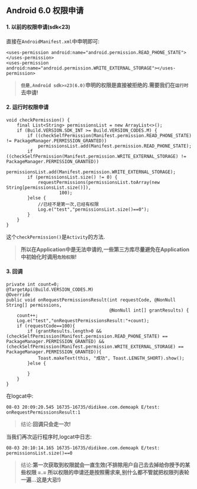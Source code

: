 ## Android 6.0 权限申请 ##

#### 1. 以前的权限申请(sdk<23) ####

直接在`AndroidManifest.xml`中申明即可:

	<uses-permission android:name="android.permission.READ_PHONE_STATE"></uses-permission>
    <uses-permission android:name="android.permission.WRITE_EXTERNAL_STORAGE"></uses-permission>

> **`但是,Android sdk>=23(6.0)`申明的权限是直接被拒绝的.需要我们在`运行时`去申请!**

#### 2. 运行时权限申请 ####

	void checkPermission() {
        final List<String> permissionsList = new ArrayList<>();
        if (Build.VERSION.SDK_INT >= Build.VERSION_CODES.M) {
            if ((checkSelfPermission(Manifest.permission.READ_PHONE_STATE) != PackageManager.PERMISSION_GRANTED))
                permissionsList.add(Manifest.permission.READ_PHONE_STATE);
            if ((checkSelfPermission(Manifest.permission.WRITE_EXTERNAL_STORAGE) != PackageManager.PERMISSION_GRANTED))
                permissionsList.add(Manifest.permission.WRITE_EXTERNAL_STORAGE);
            if (permissionsList.size() != 0) {
                requestPermissions(permissionsList.toArray(new String[permissionsList.size()]),
                        100);
            }else {
                //已经不是第一次,已经有权限
                Log.e("test","permissionsList.size()==0");
            }
        }
    }

这个`checkPermission()`是`Activity`的方法.

> **所以在Application中是无法申请的,一些第三方库尽量避免在Application中初始化时调用`危险权限`!**

#### 3. 回调 ####

	private int count=0;
    @TargetApi(Build.VERSION_CODES.M)
    @Override
    public void onRequestPermissionsResult(int requestCode, @NonNull String[] permissions,
                                           @NonNull int[] grantResults) {
        count++;
        Log.e("test","onRequestPermissionsResult:"+count);
        if (requestCode==100){
            if (grantResults.length>0 && (checkSelfPermission(Manifest.permission.READ_PHONE_STATE) == PackageManager.PERMISSION_GRANTED) && (checkSelfPermission(Manifest.permission.WRITE_EXTERNAL_STORAGE) == PackageManager.PERMISSION_GRANTED)){
                Toast.makeText(this, "成功", Toast.LENGTH_SHORT).show();
            }else {

            }
        }
    }

在logcat中:


	08-03 20:09:20.545 16735-16735/didikee.com.demoapk E/test: onRequestPermissionsResult:1

> 结论:**回调只会走一次!**

当我们再次运行程序时,logcat中日志:

	08-03 20:10:14.165 16735-16735/didikee.com.demoapk E/test: permissionsList.size()==0
> 结论:**第一次获取到权限就会一直生效(不排除用户自己去去掉给你授予的某些权限 =.= 所以权限的申请还是按照需求来,别什么都不管就把权限列表轮一遍...这是大忌!)**
